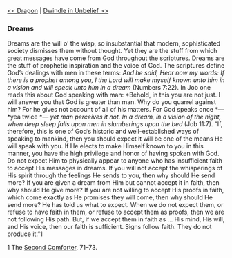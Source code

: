 [<< Dragon](Dragon.md)  |  [Dwindle in Unbelief >>](Dwindle%20in%20Unbelief.md)

### Dreams
Dreams are the will o’ the wisp, so insubstantial that modern, sophisticated society dismisses them without thought. Yet they are the stuff from which great messages have come from God throughout the scriptures. Dreams are the stuff of prophetic inspiration and the voice of God. The scriptures define God’s dealings with men in these terms: *And he said, Hear now my words: If there is a prophet among you, I the Lord will make myself known unto him in a vision and will speak unto him in a dream* (Numbers 7:22). In Job one reads this about God speaking with man: *Behold, in this you are not just. I will answer you that God is greater than man. Why do you quarrel against him? For he gives not account of all of his matters. For God speaks once *— *yea twice *— *yet man perceives it not. In a dream, in a vision of the night, when deep sleep falls upon men in slumberings upon the bed* (Job 11:7). “If, therefore, this is one of God’s historic and well-established ways of speaking to mankind, then you should expect it will be one of the means He will speak with you. If He elects to make Himself known to you in this manner, you have the high privilege and honor of having spoken with God. Do not expect Him to physically appear to anyone who has insufficient faith to accept His messages in dreams. If you will not accept the whisperings of His spirit through the feelings He sends to you, then why should He send more? If you are given a dream from Him but cannot accept it in faith, then why should He give more? If you are not willing to accept His proofs in faith, which come exactly as He promises they will come, then why should He send more? He has told us what to expect. When we do not expect them, or refuse to have faith in them, or refuse to accept them as proofs, then we are not following His path. But, if we accept them in faith as ... His mind, His will, and His voice, then our faith is sufficient. Signs follow faith. They do not produce it.”1



1 The [Second Comforter](#), 71–73.